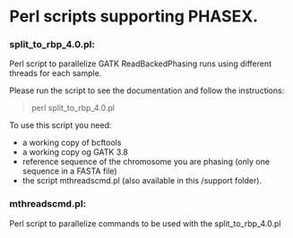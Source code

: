 # Perl scripts supporting PHASEX.


### split_to_rbp_4.0.pl: 

Perl script to parallelize GATK ReadBackedPhasing runs using different threads for each sample.

Please run the script to see the documentation and follow the instructions:

> perl split_to_rbp_4.0.pl

To use this script you need:

- a working copy of bcftools
- a working copy og GATK 3.8
- reference sequence of the chromosome you are phasing (only one sequence in a FASTA file)
- the script mthreadscmd.pl (also available in this /support folder).

### mthreadscmd.pl: 

Perl script to parallelize commands to be used with the split_to_rbp_4.0.pl
